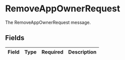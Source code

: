 # RemoveAppOwnerRequest

The RemoveAppOwnerRequest message.


## Fields

| Field       | Type        | Required    | Description |
| ----------- | ----------- | ----------- | ----------- |